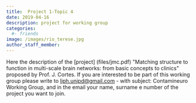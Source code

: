 ```yaml
---
title:  Project 1-Topic 4
date: 2019-04-16
description: project for working group
categories:
  #- friends
image: /images/rio_terese.jpg
author_staff_member:
---
```


Here the description of the [project] (files/jmc.pdf) "Matching structure to function in multi-scale brain networks: from basic concepts to clinics" 
proposed by Prof. J. Cortes. If you are interested to be part of this working group please write to liph.unipd@gmail.com - with subject: Contamineuro Working Group, 
and in the email your name, surname e number of the project you want to join.
